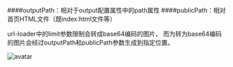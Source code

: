 ####outputPath：相对于output配置属性中的path属性
####publicPath：相对首页HTML文件（既index.html文件等）

url-loader中的limit参数限制会转成base64编码的图片，
而为转为base64编码的图片会经过outputPath和publicPath参数生成到指定位置。



![avatar](/src/images/IMG_0559(20200820-000802).PNG)